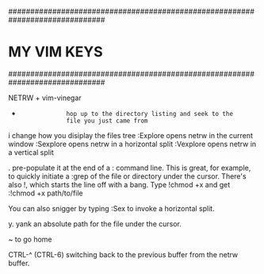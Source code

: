 ##############################################################################
# MY VIM KEYS
##############################################################################

NETRW + vim-vinegar

-                  hop up to the directory listing and seek to the 
                   file you just came from
i                  change how you disiplay the files tree
:Explore           opens netrw in the current window
:Sexplore          opens netrw in a horizontal split
:Vexplore          opens netrw in a vertical split     

.                  pre-populate it at the end of a : command line. 
                   This is great, for example, to quickly initiate
                   a :grep of the file or directory under the cursor. 
                   There's also !, which starts the line off with a bang. 
                   Type !chmod +x and get :!chmod +x path/to/file

You can also snigger by typing :Sex to invoke a horizontal split.

y.                 yank an absolute path for the file under the cursor.  

~                  to go home

CTRL-^ (CTRL-6)    switching back to the previous buffer from the netrw buffer.